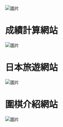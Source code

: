 ![圖片](https://github.com/user-attachments/assets/5846a34f-4693-44e1-81f8-e1eaa318f3bb)

# 成績計算網站
![圖片](https://github.com/user-attachments/assets/f85221b5-6c36-494c-a295-0f946ee42e28)

# 日本旅遊網站
![圖片](https://github.com/user-attachments/assets/739c3b26-e238-44e7-9945-ed900d54c975)

# 圍棋介紹網站
![圖片](https://github.com/user-attachments/assets/4d4bcccc-0402-4023-b426-1ec24a32a726)



